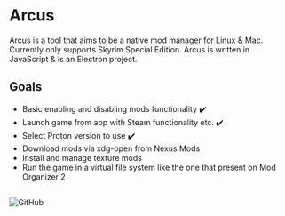 # Arcus

Arcus is a tool that aims to be a native mod manager for Linux & Mac. Currently only supports Skyrim Special Edition. Arcus is written in JavaScript & is an Electron project.

## Goals
- Basic enabling and disabling mods functionality :heavy_check_mark:
- Launch game from app with Steam functionality etc. :heavy_check_mark:
- Select Proton version to use :heavy_check_mark:
- Download mods via xdg-open from Nexus Mods
- Install and manage texture mods
- Run the game in a virtual file system like the one that present on Mod Organizer 2 

##
![GitHub](https://img.shields.io/github/license/Ashnwor/arcus)
